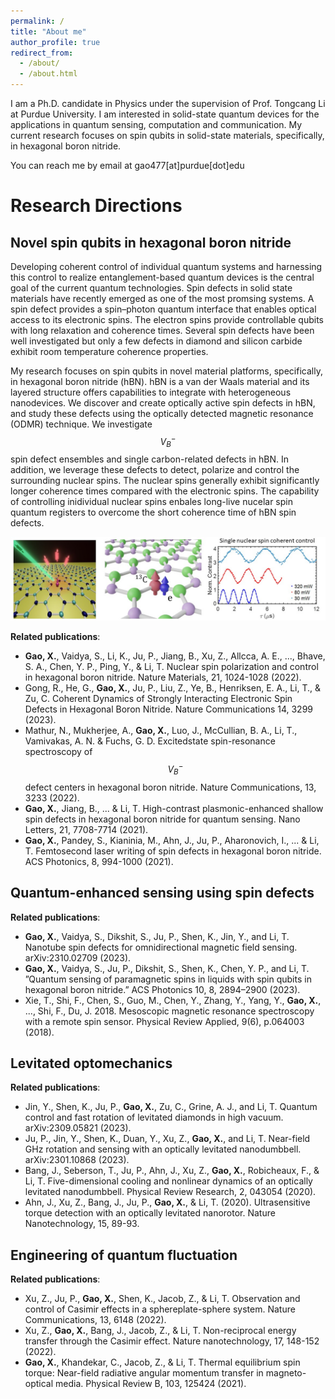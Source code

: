 ```yaml
---
permalink: /
title: "About me"
author_profile: true
redirect_from: 
  - /about/
  - /about.html
---
```




I am a Ph.D. candidate in Physics  under the supervision of Prof. Tongcang Li at Purdue University. I am interested in solid-state quantum devices for the applications in quantum sensing, computation and communication. My current research focuses on spin qubits in solid-state materials, specifically, in hexagonal boron nitride. 

You can reach me by email at gao477[at]purdue[dot]edu



# Research Directions

## Novel spin qubits in hexagonal boron nitride
Developing coherent control of individual quantum systems and harnessing this control to realize entanglement-based quantum devices is the central goal of the current quantum technologies.  Spin defects in solid state materials have recently emerged as one of the most promsing systems. A spin defect provides a spin–photon quantum interface that enables optical access to its electronic spins. The electron spins provide controllable qubits with long relaxation and coherence times.  Several spin defects have been well investigated but only a few defects in diamond and silicon carbide exhibit room temperature coherence properties.  

My research focuses on spin qubits in novel material platforms, specifically, in hexagonal boron nitride (hBN). hBN is a van der Waals material and its layered structure offers capabilities to integrate with heterogeneous nanodevices. We discover and create optically active spin defects in hBN, and study these defects using the optically detected magnetic resonance (ODMR) technique. We investigate $$V_B^-$$ spin defect ensembles and single carbon-related defects in hBN. In addition, we leverage these defects to detect, polarize and control the surrounding nuclear spins. The nuclear spins generally exhibit significantly longer coherence times compared with the electronic spins.  The capability of controlling inidividual nuclear spins enbales long-live nucelar spin quantum registers to overcome the short coherence time of hBN spin defects.

![ ](../Figures/research/illustration_hBNdefects.jpg "hBN_illustration")

__Related publications__:
* __Gao, X.__, Vaidya, S., Li, K., Ju, P., Jiang, B., Xu, Z., Allcca, A. E., ..., Bhave, S. A., Chen, Y. P., Ping, Y., & Li, T. Nuclear spin polarization and control in hexagonal boron nitride. Nature Materials, 21, 1024-1028 (2022).
* Gong, R., He, G., __Gao, X.__, Ju, P., Liu, Z., Ye, B., Henriksen, E. A., Li, T., & Zu, C. Coherent Dynamics of Strongly Interacting Electronic Spin Defects in Hexagonal Boron Nitride. Nature Communications 14, 3299 (2023).
* Mathur, N., Mukherjee, A., __Gao, X.__, Luo, J., McCullian, B. A., Li, T., Vamivakas, A. N. & Fuchs, G. D. Excitedstate spin-resonance spectroscopy of $$V_B^-$$ defect centers in hexagonal boron nitride. Nature Communications, 13, 3233 (2022).
* __Gao, X.__, Jiang, B., ... & Li, T. High-contrast plasmonic-enhanced shallow spin defects in hexagonal boron nitride for quantum sensing. Nano Letters, 21, 7708-7714 (2021).
* __Gao, X.__, Pandey, S., Kianinia, M., Ahn, J., Ju, P., Aharonovich, I., ... & Li, T. Femtosecond laser writing of spin defects in hexagonal boron nitride. ACS Photonics, 8, 994-1000 (2021).

## Quantum-enhanced sensing using spin defects

__Related publications__:
* __Gao, X.__, Vaidya, S., Dikshit, S., Ju, P., Shen, K., Jin, Y., and Li, T. Nanotube spin defects for omnidirectional magnetic field sensing. arXiv:2310.02709 (2023).
* __Gao, X.__, Vaidya, S., Ju, P., Dikshit, S., Shen, K., Chen, Y. P., and Li, T. ”Quantum sensing of paramagnetic spins in liquids with spin qubits in hexagonal boron nitride.” ACS Photonics 10, 8, 2894–2900 (2023).
* Xie, T., Shi, F., Chen, S., Guo, M., Chen, Y., Zhang, Y., Yang, Y., __Gao, X.__, ..., Shi, F., Du, J. 2018. Mesoscopic magnetic resonance spectroscopy with a remote spin sensor. Physical Review Applied, 9(6), p.064003 (2018).


## Levitated optomechanics


__Related publications__:
* Jin, Y., Shen, K., Ju, P., __Gao, X.__, Zu, C., Grine, A. J., and Li, T. Quantum control and fast rotation of levitated diamonds in high vacuum. arXiv:2309.05821 (2023).
* Ju, P., Jin, Y., Shen, K., Duan, Y., Xu, Z., __Gao, X.__, and Li, T. Near-field GHz rotation and sensing with an optically levitated nanodumbbell. arXiv:2301.10868 (2023).
* Bang, J., Seberson, T., Ju, P., Ahn, J., Xu, Z., __Gao, X.__, Robicheaux, F., & Li, T. Five-dimensional cooling and nonlinear dynamics of an optically levitated nanodumbbell. Physical Review Research, 2, 043054 (2020).
* Ahn, J., Xu, Z., Bang, J., Ju, P., __Gao, X.__, & Li, T. (2020). Ultrasensitive torque detection with an optically levitated nanorotor. Nature Nanotechnology, 15, 89-93.


## Engineering of quantum fluctuation


__Related publications__:
* Xu, Z., Ju, P., __Gao, X.__, Shen, K., Jacob, Z., & Li, T. Observation and control of Casimir effects in a sphereplate-sphere system. Nature Communications, 13, 6148 (2022).
* Xu, Z., __Gao, X.__, Bang, J., Jacob, Z., & Li, T. Non-reciprocal energy transfer through the Casimir effect. Nature nanotechnology, 17, 148-152 (2022).
* __Gao, X.__, Khandekar, C., Jacob, Z., & Li, T. Thermal equilibrium spin torque: Near-field radiative angular momentum transfer in magneto-optical media. Physical Review B, 103, 125424 (2021).